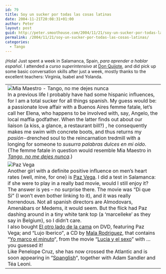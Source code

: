 ```yaml
---
id: 79
title: Soy un sucker por todas las cosas latinas
date: 2004-11-21T20:08:31+01:00
author: Peter
layout: post
guid: http://peter.smoothouse.com/2004/11/21/soy-un-sucker-por-todas-las-cosas-latinas/
permalink: /2004/11/21/soy-un-sucker-por-todas-las-cosas-latinas/
categories:
  - Tango
---
```

¡Hola! Just spent a week in Salamanca, Spain, _para aprender a hablar español_. I attended a _curso superintensivo_ at [Don Quijote](http://www.donquijote.org/), and did pick up some basic conversation skills after just a week, mostly thanks to the excellent teachers: Virginia, Isabel and Yolanda.

<table>
  <tr>
    <td>
      <img alt="Mia Maestro - Tango, no me dejes nunca" src="http://www.pixagogo.com/S5wDPZ9mx2y3uQSSrzfR0ajSfDjdTVEOm!KdTyZNgJ0ZvaRQtXMo!9FrH5xA3cTdyAWE3ArJuY-!8dyjBc7SsdwGL!kk6muDtQ5cEmrhil3mHXkQbzx7bZPQ__/mia_maestro_sep2.jpg" /><br /> In a previous life I probably have had some hispanic influences, for I am a total sucker for all things spanish. My guess would be: a passionate love affair with a Buenos Aires femme fatale, let&#8217;s call her Elena, who happens to be involved with, say, Angelo, the local maffia godfather. When the latter finds out about our liaison (a kiss, a glance, a restaurant bill?) , he consequently makes me swim with concrete boots, and thus returns my <em>pasión</em>-drenched soul to the reincarnation tredmill with a longing for someone to <em>susurra palabras dulces en mi oído</em>.<br /> (The femme fatale in question would resemble Mia Maestro in <em><a href="http://www.imdb.com/title/tt0120274/">Tango, no me dejes nunca</a></em>.)
    </td>
  </tr>
  
  <tr>
    <td>
      <img alt="Paz Vega" src="http://www.pixagogo.com/S5YDJJIv9XxPdv2F2vytYm5qJakUZ2qUws-zRAx4BoByiW2xbx27XUmnCqSIXILCedyCNI2Q43LzSgcD2rpsUN2zB!kI8nUVZEM8NOzoUxxYA_/paz_vega_sep3.jpg" /><br /> Another girl with a definite positive influence on men&#8217;s heart rates (well, mine, for one) is <a href="http://www.imdb.com/name/nm0891895/">Paz Vega</a>. I did a test in Salamanca: if she were to play in a really bad movie, would I still enjoy it? The answer is yes &#8211; no surprise there. The movie was &#8220;Di que Si&#8221; (I won&#8217;t even bother linking to it), and it was really horrendous. Not all spanish directors are Almodovars, Amenábars or Medems, it would seem. But the flick had Paz dashing around in a tiny white tank top (a &#8216;marcelleke&#8217; as they say in Belgium), so I didn&#8217;t care.<br /> I also bought <a href="http://www.imdb.com/title/tt0301524/">El otro lado de la cama</a> on DVD, featuring Paz Vega; and &#8220;Lujo Iberico&#8221;, a CD by <a href="http://www.indyrock.es/malarodriguez.htm">Mala Rodriguez</a>, that contains &#8220;<a href="http://rititi.blogspot.com/2004/09/rititi-educa-o-povao-3-hoje-rapaziada.html">Yo marco el minuto</a>&#8220;, from the movie &#8220;<a href="http://www.imdb.com/title/tt0254455/">Lucia y el sexo</a>&#8221; with &#8230; you guessed it!<br /> Like Penelope Cruz, she has now crossed the Atlantic and is soon appearing in &#8220;<a href="http://www.imdb.com/title/tt0371246/">Spanglish</a>&#8220;, together with Adam Sandler and Téa Leoni.
    </td>
  </tr>
</table>